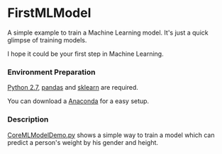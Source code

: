 # FirstMLModel

A simple example to train a Machine Learning model. It's just a quick glimpse of training models.

I hope it could be your first step in Machine Learning.

### Environment Preparation
[Python 2.7](https://www.python.org/downloads/release/python-2713/), [pandas](http://pandas.pydata.org/) and [sklearn](http://scikit-learn.org) are required.

You can download a [Anaconda](https://www.continuum.io/downloads/) for a easy setup.

### Description
[CoreMLModelDemo.py](https://github.com/chenyi1989/FirstMLModel/blob/master/CoreMLModelDemo.py) shows a simple way to train a model which can predict a person's weight by his gender and height.


